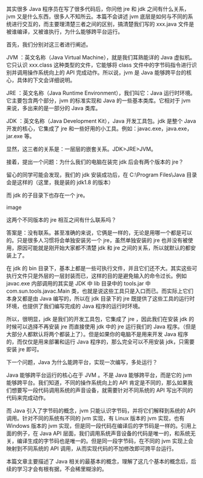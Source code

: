 其实很多 Java 程序员在写了很多代码后，你问他 jre 和 jdk 之间有什么关系，jvm 又是什么东西，很多人不知所云。本篇不会讲述 jvm 底层是如何与不同的系统进行交互的，而主要理清楚三者之间的区别，搞清楚我们写的 xxx.java 文件是被谁编译，又被谁执行，为什么能够跨平台运行。

首先，我们分别对这三者进行阐述。

JVM ：英文名称（Java Virtual Machine），就是我们耳熟能详的 Java 虚拟机。它只认识 xxx.class 这种类型的文件，它能够将 class 文件中的字节码指令进行识别并调用操作系统向上的 API 完成动作。所以说，jvm 是 Java 能够跨平台的核心，具体的下文会详细说明。

JRE ：英文名称（Java Runtime Environment），我们叫它：Java 运行时环境。它主要包含两个部分，jvm 的标准实现和 Java 的一些基本类库。它相对于 jvm 来说，多出来的是一部分的 Java 类库。

JDK ：英文名称（Java Development Kit），Java 开发工具包。jdk 是整个 Java 开发的核心，它集成了 jre 和一些好用的小工具。例如：javac.exe，java.exe，jar.exe 等。

显然，这三者的关系是：一层层的嵌套关系。JDK>JRE>JVM。

接着，提出一个问题：为什么我们的电脑在装完 jdk 后会有两个版本的 jre？

留心的同学可能会发现，我们的 jdk 安装成功后，在 C:\Program Files\Java 目录会是这样的（这里，我是装的 jdk1.8 的版本）



而 jdk 的子目录下也存在一个 jre。

image

这两个不同版本的 jre 相互之间有什么联系吗？

答案是：没有联系。甚至准确的来说，它俩是一样的，无论是用哪一个都是可以的。只是很多人习惯将会单独安装另一个 jre，虽然单独安装的 jre 也并没有被使用，原因可能就是刚开始大家都不清楚 jdk 和 jre 之间的关系，所以就默认的都安装上了。

在 jdk 的 bin 目录下，基本上都是一些可执行文件，并且它们还不大。其实这些可执行文件只是外层的一层封装而已，这样的目的是避免输入的命令过长。例如 javac.exe 内部调用的其实是 JDK 中 lib 目录中的 tools.jar 中 com.sun.tools.javac.Main 类，也就是说这些工具只是入口而已。而实际上它们本身又都是由 Java 编写的，所以在 jdk 目录下的 jre 既提供了这些工具的运行时环境，也提供了我们编写完成的 Java 程序的运行时环境。

所以，很明显，jdk 是我们的开发工具包，它集成了 jre ，因此我们在安装 jdk 的时候可以选择不再安装 jre 而直接使用 jdk 中的 jre 运行我们的 Java 程序。（但是大部分人都默认将两个都装上了）。但是如果你的电脑不是用来开发 Java 程序的，而仅仅是用来部署和运行 Java 程序的，那么完全可以不用安装 jdk，只需要安装 jre 即可。

下一个问题，Java 为什么能跨平台，实现一次编写，多处运行？

Java 能够跨平台运行的核心在于 JVM 。不是 Java 能够跨平台，而是它的 jvm 能够跨平台。我们知道，不同的操作系统向上的 API 肯定是不同的，那么如果我们想要写一段代码调用系统的声音设备，就需要针对不同系统的 API 写出不同的代码来完成动作。

而 Java 引入了字节码的概念，jvm 只能认识字节码，并将它们解释到系统的 API 调用。针对不同的系统有不同的 jvm 实现，有 Linux 版本的 jvm 实现，也有 Windows 版本的 jvm 实现，但是同一段代码在编译后的字节码是一样的。引用上面的例子，在 Java API 层面，我们调用系统声音设备的代码是唯一的，和系统无关，编译生成的字节码也是唯一的。但是同一段字节码，在不同的 jvm 实现上会映射到不同系统的 API 调用，从而实现代码的不加修改即可跨平台运行。

本篇文章主要描述了 Java 相关的最基本的概念，理解了这几个基本的概念后，后续的学习才会有根有据，不会稀里糊涂的。
